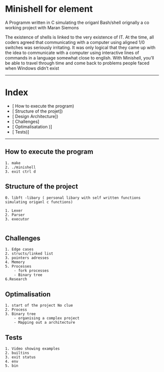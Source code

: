 # Minishell for element
A Programm written in C simulating the origanl Bash/shell
orignally a co working project with Maran Siemons


The existence of shells is linked to the very existence of IT. At the time, all coders agreed that communicating with a computer using aligned 1/0 switches was seriously irritating. It was only logical that they came up with the idea to communicate with a computer using interactive lines of commands in a language somewhat close to english. With Minishell, you’ll be able to travel through time and come back to problems people faced when Windows didn’t exist

---
# Index 

* [ How to execute the program)
* [ Structure of the projet])
* [ Design Architecture])
* [ Challenges]
* [ Optimalisatation )]
* [ Tests)]

---

## How to execute the program

```
1. make
2. ./minishell
3. exit ctrl d

```


## Structure of the project

```
0. libft -libary ( personal libary with self written functions simulating origanl c functions)

1. Lexer
2. Parser
3. executor


```

## Challenges 

```
1. Edge cases
2. structs/linked list
3. pointers adresses
4. Memory
5. Processes
    - fork processes
    - Binary tree
6.Research
```

## Optimalisation

```
1. start of the project No clue
2. Process
3. Binary tree
    - organising a complex project
    - Mapping out a architecture 
```


## Tests

```
1. Video showing examples
2. builtins
3. exit status
4. env
5. bin
```